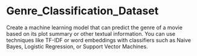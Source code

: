 # Genre_Classification_Dataset
Create a machine learning model that can predict the genre of a movie based on its plot summary or other textual information. You can use techniques like TF-IDF or word embeddings with classifiers  such as Naive Bayes, Logistic Regression, or Support Vector  Machines.
